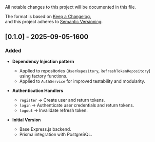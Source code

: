 All notable changes to this project will be documented in this file.

The format is based on [Keep a Changelog](https://keepachangelog.com/en/1.1.0/),  
and this project adheres to [Semantic Versioning](https://semver.org/).

## [0.1.0] - 2025-09-05-1600
### Added
- **Dependency Injection pattern**  
  - Applied to repositories (`UserRepository`, `RefreshTokenRepository`) using factory functions.  
  - Applied to `AuthService` for improved testability and modularity.  

- **Authentication Handlers**  
  - `register` → Create user and return tokens.  
  - `login` → Authenticate user credentials and return tokens.  
  - `logout` → Invalidate refresh token. 

- **Initial Version**
  - Base Express.js backend.  
  - Prisma integration with PostgreSQL.    